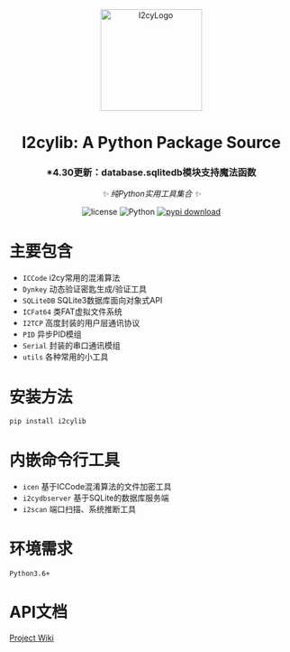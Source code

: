<div align="center">
  <img src="https://avatars.githubusercontent.com/u/22786478?v=4" width="180" height="180" alt="I2cyLogo">
  <br>
</div>

<div align="center">

# I2cylib: A Python Package Source
### *4.30更新：database.sqlitedb模块支持魔法函数
_✨ 纯Python实用工具集合 ✨_

<p align="center">
  <img src="https://img.shields.io/github/license/i2cy/i2cylib" alt="license">
  <img src="https://img.shields.io/badge/python-3.7+-blue.svg" alt="Python">
  <a href="https://pypi.python.org/pypi/i2cylib">
      <img src="https://img.shields.io/pypi/dm/i2cylib" alt="pypi download">
  </a>
</p>
</div>





# 主要包含
 - `ICCode` i2cy常用的混淆算法
 - `Dynkey` 动态验证密匙生成/验证工具
 - `SQLiteDB` SQLite3数据库面向对象式API
 - `ICFat64` 类FAT虚拟文件系统
 - `I2TCP` 高度封装的用户层通讯协议
 - `PID` 异步PID模组
 - `Serial` 封装的串口通讯模组
 - `utils` 各种常用的小工具

# 安装方法
`pip install i2cylib`

# 内嵌命令行工具
 - `icen` 基于ICCode混淆算法的文件加密工具
 - `i2cydbserver` 基于SQLite的数据库服务端
 - `i2scan` 端口扫描、系统推断工具

# 环境需求
`Python3.6+`

# API文档
[Project Wiki](https://github.com/i2cy/I2cylib/wiki/API-Document)